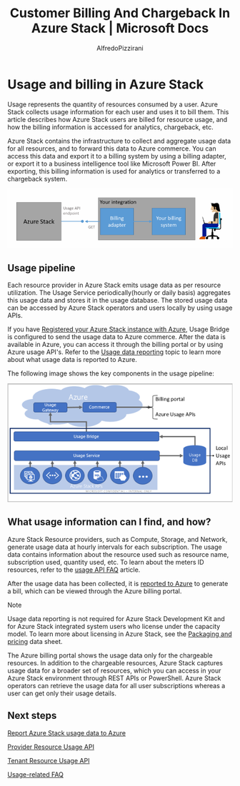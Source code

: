 ﻿---
title: Customer Billing And Chargeback In Azure Stack | Microsoft Docs
description: Learn how to retrieve resource usage information from Azure Stack.
services: azure-stack
documentationcenter: ''
author: AlfredoPizzirani
manager: byronr
editor: ''

ms.assetid: a9afc7b6-43da-437b-a853-aab73ff14113
ms.service: azure-stack
ms.workload: na
ms.tgt_pltfrm: na
ms.devlang: na
ms.topic: article
ms.date: 08/28/2017
ms.author: alfredop

---
# Usage and billing in Azure Stack

Usage represents the quantity of resources consumed by a user. Azure Stack collects usage information for each user and uses it to bill them. This article describes how Azure Stack users are billed for resource usage, and how the billing information is accessed for analytics, chargeback, etc.

Azure Stack contains the infrastructure to collect and aggregate usage data for all resources, and to forward this data to Azure commerce. You can access this data and export it to a billing system by using a billing adapter, or export it to a business intelligence tool like Microsoft Power BI. After exporting, this billing information is used for analytics or transferred to a chargeback system.

![Conceptual model of a billing adapter connecting Azure Stack to a Billing application](media/azure-stack-billing-and-chargeback/image1.png)

## Usage pipeline

Each resource provider in Azure Stack emits usage data as per resource utilization. The Usage Service periodically(hourly or daily basis) aggregates this usage data and stores it in the usage database. The stored usage data can be accessed by Azure Stack operators and users locally by using usage APIs. 

If you have [Registered your Azure Stack instance with Azure](azure-stack-register.md), Usage Bridge is configured to send the usage data to Azure commerce. After the data is available in Azure, you can access it through the billing portal or by using Azure usage API's. Refer to the [Usage data reporting](azure-stack-usage-reporting.md) topic to learn more about what usage data is reported to Azure. 

The following image shows the key components in the usage pipeline:

![Usage pipeline](media/azure-stack-billing-and-chargeback/usagepipeline.png)

## What usage information can I find, and how?

Azure Stack Resource providers, such as Compute, Storage, and Network, generate usage data at hourly intervals for each subscription. The usage data contains information about the resource used such as resource name, subscription used, quantity used, etc. To learn about the meters ID resources, refer to the [usage API FAQ](azure-stack-usage-related-faq.md) article. 

After the usage data has been collected, it is [reported to Azure](azure-stack-usage-reporting.md) to generate a bill, which can be viewed through the Azure billing portal. 

> [!NOTE]
> Usage data reporting is not required for Azure Stack Development Kit and for Azure Stack integrated system users who license under the capacity model. To learn more about licensing in Azure Stack, see the [Packaging and pricing](https://azure.microsoft.com/mediahandler/files/resourcefiles/5bc3f30c-cd57-4513-989e-056325eb95e1/Azure-Stack-packaging-and-pricing-datasheet.pdf) data sheet.

The Azure billing portal shows the usage data only for the chargeable resources. In addition to the chargeable resources, Azure Stack captures usage data for a broader set of resources, which you can access in your Azure Stack environment through REST APIs or PowerShell. Azure Stack operators can retrieve the usage data for all user subscriptions whereas a user can get only their usage details.


## Next steps

[Report Azure Stack usage data to Azure](azure-stack-usage-reporting.md)

[Provider Resource Usage API](azure-stack-provider-resource-api.md)

[Tenant Resource Usage API](azure-stack-tenant-resource-usage-api.md)

[Usage-related FAQ](azure-stack-usage-related-faq.md)

